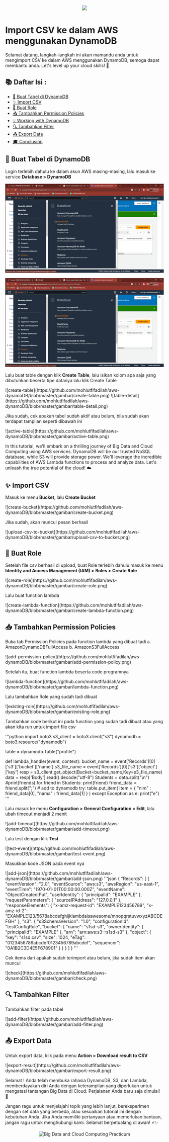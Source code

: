 <h1 align="center">
  <a href="https://skillicons.dev">
    <img src="https://skillicons.dev/icons?i=aws&theme=light" />
  </a>
</h1>

<h1>Import CSV ke dalam AWS menggunakan DynamoDB</h1>

<p>
  Selamat datang, langkah-langkah ini akan mamandu anda untuk mengimport CSV ke dalam AWS menggunakan DynamoDB, semoga dapat membantu anda. Let's level up your cloud skills! 💪
</p>

## 📚 Daftar Isi :

- [🚀 Buat Tabel di DynamoDB](#-Buat-Tabel-di-DynamoDB)
- [✨ Import CSV](#-Import-CSV)
- [🎉 Buat Role](#-Buat-Role)
- [📥 Tambahkan Permission Policies](#-Tambahkan-Permission-Policies)
- [💡 Working with DynamoDB](#-working-with-dynamodb)
- [🔍 Tambahkan Filter](#-Tambahkan-Filter)
- [📤 Export Data](#-Export-Data)
- [🎓 Conclusion](#-conclusion)

## 🚀 Buat Tabel di DynamoDB

<p>
  Login terlebih dahulu ke dalam akun AWS masing-masing, lalu masuk ke service <b>Database > DynamoDB</b>
</p>

![dynamo](https://github.com/mohlutfifadilah/aws-dynamoDB/blob/master/gambar/dynamo.png)

![dynamo](https://github.com/mohlutfifadilah/aws-dynamoDB/blob/master/gambar/dynamo.png?raw=true)

<p>
  Lalu buat table dengan klik <b>Create Table</b>, lalu isikan kolom apa saja yang dibutuhkan beserta tipe datanya lalu klik Create Table
</p>
![create-table](https://github.com/mohlutfifadilah/aws-dynamoDB/blob/master/gambar/create-table.png)
![table-detail](https://github.com/mohlutfifadilah/aws-dynamoDB/blob/master/gambar/table-detail.png)
<p>
  Jika sudah, cek apakah tabel sudah aktif atau belum, bila sudah akan terdapat tampilan seperti dibawah ini
</p>
![active-table](https://github.com/mohlutfifadilah/aws-dynamoDB/blob/master/gambar/active-table.png)


In this tutorial, we'll embark on a thrilling journey of Big Data and Cloud Computing using AWS services. DynamoDB will be our trusted NoSQL database, while S3 will provide storage power. We'll leverage the incredible capabilities of AWS Lambda functions to process and analyze data. Let's unleash the true potential of the cloud! ☁️

## ✨ Import CSV

<p>
  Masuk ke menu <b>Bucket</b>, lalu <b>Create Bucket</b>
</p>
![create-bucket](https://github.com/mohlutfifadilah/aws-dynamoDB/blob/master/gambar/create-bucket.png)
<p>
  Jika sudah, akan muncul pesan berhasil
</p>
![upload-csv-to-bucket](https://github.com/mohlutfifadilah/aws-dynamoDB/blob/master/gambar/upload-csv-to-bucket.png)

## 🎉 Buat Role

<p>
  Setelah file csv berhasil di upload, buat Role terlebih dahulu masuk ke menu <b>Identity and Access Management (IAM) > Roles > Create Role</b>
</p>
![create-role](https://github.com/mohlutfifadilah/aws-dynamoDB/blob/master/gambar/create-role.png)
<p>
  Lalu buat function lambda 
</p>
![create-lambda-function](https://github.com/mohlutfifadilah/aws-dynamoDB/blob/master/gambar/create-lambda-function.png)

## 📥 Tambahkan Permission Policies

<p>
  Buka tab Permission Policies pada function lambda yang dibuat tadi
  a.  AmazonDynamoDBFullAccess
  b.  AmazonS3FullAccess
</p>
![add-permission-policy](https://github.com/mohlutfifadilah/aws-dynamoDB/blob/master/gambar/add-permission-policy.png)
<p>
  Setelah itu, buat function lambda beserta code programnya
</p>
![lambda-function](https://github.com/mohlutfifadilah/aws-dynamoDB/blob/master/gambar/lambda-function.png)
<p>
  Lalu tambahkan Role yang sudah tadi dibuat
</p>
![existing-role](https://github.com/mohlutfifadilah/aws-dynamoDB/blob/master/gambar/existing-role.png)
<p>
  Tambahkan code berikut ini pada function yang sudah tadi dibuat atau yang akan kita run untuk import file csv
</p>
'''python
import boto3
s3_client = boto3.client("s3")
dynamodb = boto3.resource("dynamodb")

table = dynamodb.Table("profile")

def lambda_handler(event, context):
    bucket_name = event['Records'][0]['s3']['bucket']['name']
    s3_file_name = event['Records'][0]['s3']['object']['key']
    resp = s3_client.get_object(Bucket=bucket_name,Key=s3_file_name)
    data = resp['Body'].read().decode("utf-8")
    Students = data.split("\n")
    #print(friends)
    for friend in Students:
        print(friend)
        friend_data = friend.split(";")
        # add to dynamodb
        try:
            table.put_item(
                Item = {
                    "nim"       : friend_data[0],
                    "nama"      : friend_data[1]
                }
            )
        except Exception as e:
            print("e")
'''
<p>
  Lalu masuk ke menu <b>Configuration > General Configuration > Edit</b>, lalu ubah timeout menjadi 2 menit
</p>
![add-timeout](https://github.com/mohlutfifadilah/aws-dynamoDB/blob/master/gambar/add-timeout.png)
<p>
  Lalu test dengan klik <b>Test</b>
</p>
![test-event](https://github.com/mohlutfifadilah/aws-dynamoDB/blob/master/gambar/test-event.png)
<p>
  Masukkan kode JSON pada event nya
</p>
![add-json](https://github.com/mohlutfifadilah/aws-dynamoDB/blob/master/gambar/add-json.png)
'''json
{
  "Records": [
    {
      "eventVersion": "2.0",
      "eventSource": "aws:s3",
      "awsRegion": "us-east-1",
      "eventTime": "1970-01-01T00:00:00.000Z",
      "eventName": "ObjectCreated:Put",
      "userIdentity": {
        "principalId": "EXAMPLE"
      },
      "requestParameters": {
        "sourceIPAddress": "127.0.0.1"
      },
      "responseElements": {
        "x-amz-request-id": "EXAMPLE123456789",
        "x-amz-id-2": "EXAMPLE123/5678abcdefghijklambdaisawesome/mnopqrstuvwxyzABCDEFGH"
      },
      "s3": {
        "s3SchemaVersion": "1.0",
        "configurationId": "testConfigRule",
        "bucket": {
          "name": "s1sd-s3",
          "ownerIdentity": {
            "principalId": "EXAMPLE"
          },
          "arn": "arn:aws:s3:::s1sd-s3"
        },
        "object": {
          "key": "s1sd.csv",
          "size": 1024,
          "eTag": "0123456789abcdef0123456789abcdef",
          "sequencer": "0A1B2C3D4E5F678901"
        }
      }
    }
  ]
}
'''

<p>
  Cek items dari apakah sudah terimport atau belum, jika sudah item akan muncul
</p>
![check](https://github.com/mohlutfifadilah/aws-dynamoDB/blob/master/gambar/check.png)

## 🔍 Tambahkan Filter

<p>
  Tambahkan filter pada tabel
</p>
![add-filter](https://github.com/mohlutfifadilah/aws-dynamoDB/blob/master/gambar/add-filter.png)

## 📤 Export Data

<p>
  Untuk export data, klik pada menu <b>Action > Download result to CSV</b> 
</p>
![export-result](https://github.com/mohlutfifadilah/aws-dynamoDB/blob/master/gambar/export-result.png)

Selamat ! Anda telah membuka rahasia DynamoDB, S3, dan Lambda, memberdayakan diri Anda dengan keterampilan yang diperlukan untuk mengatasi tantangan Big Data di Cloud. Perjalanan Anda baru saja dimulai! 🚀

Jangan ragu untuk menjelajahi topik yang lebih lanjut, bereksperimen dengan set data yang berbeda, atau sesuaikan tutorial ini dengan kebutuhan Anda. Jika Anda memiliki pertanyaan atau memerlukan bantuan, jangan ragu untuk menghubungi kami. Selamat berpetualang di awan! ⚡️✨

<p align="center">
  <img src="https://your-image-url" alt="Big Data and Cloud Computing Practicum" width="500">
</p>
